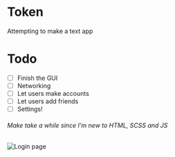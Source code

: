 # Token
Attempting to make a text app

# Todo
- [ ] Finish the GUI
- [ ] Networking
- [ ] Let users make accounts
- [ ] Let users add friends
- [ ] Settings!
###### Make take a while since I'm new to HTML, SCSS and JS


![Login page](https://i.imgur.com/U8IYZlJ.png)
